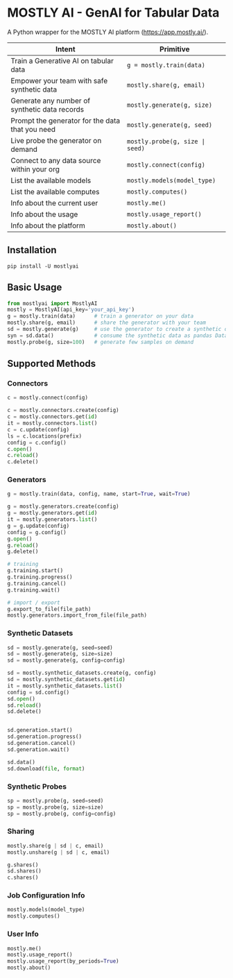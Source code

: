 # MOSTLY AI - GenAI for Tabular Data

A Python wrapper for the MOSTLY AI platform (https://app.mostly.ai/).

| Intent                                          | Primitive                        |
|-------------------------------------------------|----------------------------------|
| Train a Generative AI on tabular data           | `g = mostly.train(data)`         |
| Empower your team with safe synthetic data      | `mostly.share(g, email)`         |
| Generate any number of synthetic data records   | `mostly.generate(g, size)`       |
| Prompt the generator for the data that you need | `mostly.generate(g, seed)`       |
| Live probe the generator on demand              | `mostly.probe(g, size \| seed)`  |
| Connect to any data source within your org      | `mostly.connect(config)`         |
| List the available models                       | `mostly.models(model_type)`      |
| List the available computes                     | `mostly.computes()`              |
| Info about the current user                     | `mostly.me()`                    |
| Info about the usage                            | `mostly.usage_report()`          |
| Info about the platform                         | `mostly.about()`                 |



## Installation

```shell
pip install -U mostlyai
```

## Basic Usage
```python
from mostlyai import MostlyAI
mostly = MostlyAI(api_key='your_api_key')
g = mostly.train(data)      # train a generator on your data
mostly.share(g, email)      # share the generator with your team
sd = mostly.generate(g)     # use the generator to create a synthetic dataset
syn = sd.data()             # consume the synthetic data as pandas DataFrame(s)
mostly.probe(g, size=100)   # generate few samples on demand
```

## Supported Methods

### Connectors

```python
c = mostly.connect(config)

c = mostly.connectors.create(config)
c = mostly.connectors.get(id)
it = mostly.connectors.list()
c = c.update(config)
ls = c.locations(prefix)
config = c.config()
c.open()
c.reload()
c.delete()
```

### Generators

```python
g = mostly.train(data, config, name, start=True, wait=True)

g = mostly.generators.create(config)
g = mostly.generators.get(id)
it = mostly.generators.list()
g = g.update(config)
config = g.config()
g.open()
g.reload()
g.delete()

# training
g.training.start()
g.training.progress()
g.training.cancel()
g.training.wait()

# import / export
g.export_to_file(file_path)
mostly.generators.import_from_file(file_path)
```

### Synthetic Datasets

```python
sd = mostly.generate(g, seed=seed)
sd = mostly.generate(g, size=size)
sd = mostly.generate(g, config=config)

sd = mostly.synthetic_datasets.create(g, config)
sd = mostly.synthetic_datasets.get(id)
it = mostly.synthetic_datasets.list()
config = sd.config()
sd.open()
sd.reload()
sd.delete()


sd.generation.start()
sd.generation.progress()
sd.generation.cancel()
sd.generation.wait()

sd.data()
sd.download(file, format)
```

### Synthetic Probes
```python
sp = mostly.probe(g, seed=seed)
sp = mostly.probe(g, size=size)
sp = mostly.probe(g, config=config)
```

### Sharing

```python
mostly.share(g | sd | c, email)
mostly.unshare(g | sd | c, email)

g.shares()
sd.shares()
c.shares()
```

### Job Configuration Info
```python
mostly.models(model_type)
mostly.computes()
```

### User Info

```python
mostly.me()
mostly.usage_report()
mostly.usage_report(by_periods=True)
mostly.about()

```
